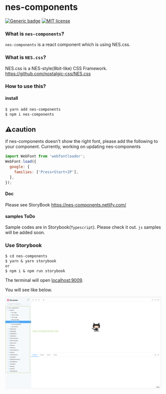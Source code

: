 # nes-components
[![Generic badge](https://img.shields.io/badge/npm-v0.0.15-<COLOR>.svg)](https://shields.io/)
[![MIT license](https://img.shields.io/badge/License-MIT-blue.svg)](https://lbesson.mit-license.org/)


### What is `nes-components`?
`nes-components` is a react component which is using NES.css.

### What is `NES.css`?
NES.css is a NES-style(8bit-like) CSS Framework.
https://github.com/nostalgic-css/NES.css

### How to use this?

#### install
```
$ yarn add nes-components
$ npm i nes-components
```

## :warning:caution
if nes-components doesn't show the right font, please add the following to your component.
Currently, working on updating nes-components
```js
import WebFont from 'webfontloader';
WebFont.load({
  google: {
    families: ['Press+Start+2P'],
  },
});
```

#### Doc
Please see StoryBook https://nes-components.netlify.com/    

#### samples ToDo
Sample codes are in Storybook(`Typescript`).
Please check it out.
`js` samples will be added soon.


### Use Storybook
```
$ cd nes-components
$ yarn & yarn storybook
or
$ npm i & npm run storybook
```
The terminal will open [localhost:9009](localhost:9009).

You will see like below.

![storrybook](./assets/storybook.png)

